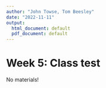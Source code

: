 ```yaml
---
author: "John Towse, Tom Beesley"
date: "2022-11-11"
output:
  html_document: default
  pdf_document: default
---
```


# Week 5: Class test

No materials!
